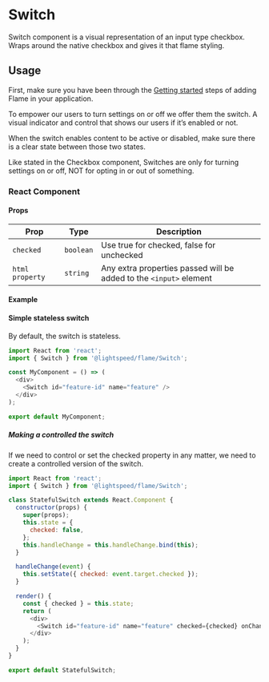 # Switch

Switch component is a visual representation of an input type checkbox.
Wraps around the native checkbox and gives it that flame styling.

## Usage

First, make sure you have been through the [Getting started](https://github.com/lightspeed/flame#getting-started) steps of adding Flame in your application.

To empower our users to turn settings on or off we offer them the switch. A visual indicator and control that shows our users if it’s enabled or not.

When the switch enables content to be active or disabled, make sure there is a clear state between those two states.

Like stated in the Checkbox component, Switches are only for turning settings on or off, NOT for opting in or out of something.

### React Component

#### Props

| Prop            | Type      | Description                                                        |
| --------------- | --------- | ------------------------------------------------------------------ |
| `checked`       | `boolean` | Use true for checked, false for unchecked                          |
| `html property` | `string`  | Any extra properties passed will be added to the `<input>` element |

#### Example

#### Simple stateless switch

By default, the switch is stateless.

```js
import React from 'react';
import { Switch } from '@lightspeed/flame/Switch';

const MyComponent = () => (
  <div>
    <Switch id="feature-id" name="feature" />
  </div>
);

export default MyComponent;
```

##### Making a controlled the switch

If we need to control or set the checked property in any matter, we need to create
a controlled version of the switch.

```js
import React from 'react';
import { Switch } from '@lightspeed/flame/Switch';

class StatefulSwitch extends React.Component {
  constructor(props) {
    super(props);
    this.state = {
      checked: false,
    };
    this.handleChange = this.handleChange.bind(this);
  }

  handleChange(event) {
    this.setState({ checked: event.target.checked });
  }

  render() {
    const { checked } = this.state;
    return (
      <div>
        <Switch id="feature-id" name="feature" checked={checked} onChange={this.handleChange} />
      </div>
    );
  }
}

export default StatefulSwitch;
```

